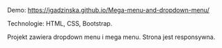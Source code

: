 Demo: https://jgadzinska.github.io/Mega-menu-and-dropdown-menu/

Technologie: HTML, CSS, Bootstrap.

Projekt zawiera dropdown menu i mega menu. Strona jest responsywna.
